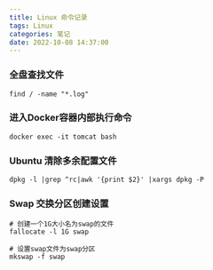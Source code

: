 ```yaml
---
title: Linux 命令记录
tags: Linux
categories: 笔记
date: 2022-10-08 14:37:00
---
```


### 全盘查找文件


``` shell
find / -name "*.log"
```

### 进入Docker容器内部执行命令

``` shell
docker exec -it tomcat bash
```


### Ubuntu 清除多余配置文件

``` shell
dpkg -l |grep ^rc|awk '{print $2}' |xargs dpkg -P
```

### Swap 交换分区创建设置

```
# 创建一个1G大小名为swap的文件
fallocate -l 1G swap

# 设置swap文件为swap分区
mkswap -f swap
```